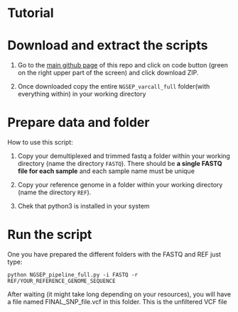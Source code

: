 
# Tutorial

# Download and extract the scripts

1. Go to the [main github page](https://github.com/aariani/bioinformatics_pipeline) of this repo and click on code button (green on the right upper part of the screen) and click download ZIP.

2. Once downloaded copy the entire `NGSEP_varcall_full` folder(with everything within)  in your working directory

# Prepare data and folder

How to use this script:

1. Copy your demultiplexed and trimmed fastq a folder within your working directory (name the directory `FASTQ`). There should be **a single FASTQ file for each sample** and each sample name must be unique

2. Copy your reference genome in a folder within your working directory (name the directory `REF`).

3. Chek that python3 is installed in your system


# Run the script

One you have prepared the different folders with the FASTQ and REF just type:

    python NGSEP_pipeline_full.py -i FASTQ -r REF/YOUR_REFERENCE_GENOME_SEQUENCE
    
After waiting (it might take long depending on your resources), you will have a file named FINAL_SNP_file.vcf in this folder. This is the unfiltered VCF file
